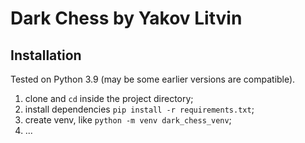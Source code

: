 Dark Chess by Yakov Litvin
==========================
Installation
------------
Tested on Python 3.9 (may be some earlier versions are compatible).

1. clone and `cd` inside the project directory;
2. install dependencies `pip install -r requirements.txt`;
3. create venv, like `python -m venv dark_chess_venv`;
4. ...
